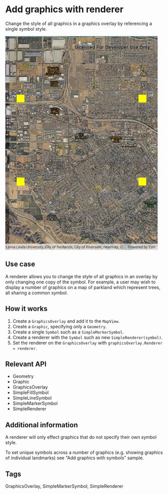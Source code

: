 # Add graphics with renderer

Change the style of all graphics in a graphics overlay by referencing a single symbol style.

![screenshot](AddGraphicsRenderer.jpg)

## Use case

A renderer allows you to change the style of all graphics in an overlay by only changing one copy of the symbol. For example, a user may wish to display a number of graphics on a map of parkland which represent trees, all sharing a common symbol.

## How it works

1. Create a `GraphicsOverlay` and add it to the `MapView`.
2. Create a `Graphic`, specifying only a `Geometry`.
3. Create a single `Symbol` such as a `SimpleMarkerSymbol`.
4. Create a renderer with the `Symbol` such as new `SimpleRenderer(symbol)`.
5. Set the renderer on the `GraphicsOverlay` with `graphicsOverlay.Renderer = renderer`.

## Relevant API

* Geometry
* Graphic
* GraphicsOverlay
* SimpleFillSymbol
* SimpleLineSymbol
* SimpleMarkerSymbol
* SimpleRenderer

## Additional information

A renderer will only effect graphics that do not specify their own symbol style.

To set unique symbols across a number of graphics (e.g. showing graphics of individual landmarks) see "Add graphics with symbols" sample.

## Tags

GraphicsOverlay, SimpleMarkerSymbol, SimpleRenderer
